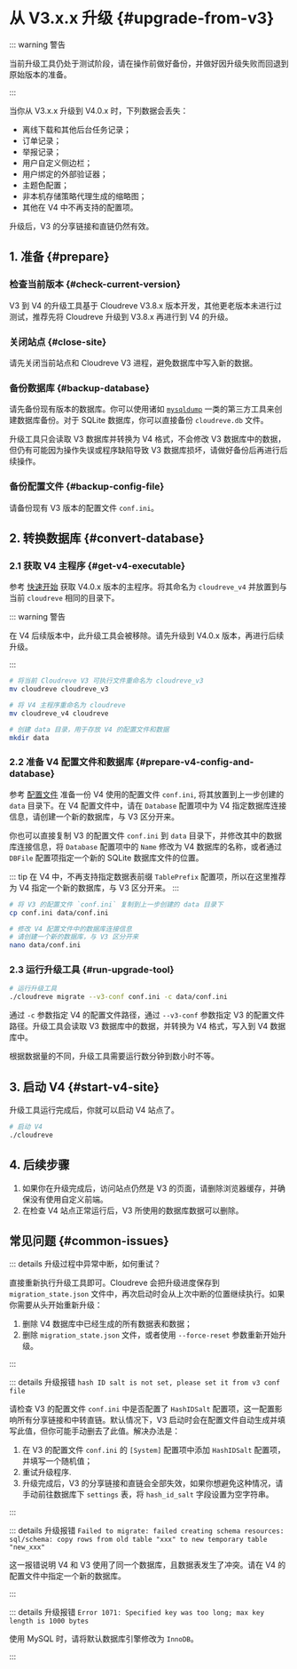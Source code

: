 # 从 V3.x.x 升级 {#upgrade-from-v3}

::: warning 警告

当前升级工具仍处于测试阶段，请在操作前做好备份，并做好因升级失败而回退到原始版本的准备。

:::

当你从 V3.x.x 升级到 V4.0.x 时，下列数据会丢失：

- 离线下载和其他后台任务记录；
- 订单记录；
- 举报记录；
- 用户自定义侧边栏；
- 用户绑定的外部验证器；
- 主题色配置；
- 非本机存储策略代理生成的缩略图；
- 其他在 V4 中不再支持的配置项。

升级后，V3 的分享链接和直链仍然有效。

## 1. 准备 {#prepare}

### 检查当前版本 {#check-current-version}

V3 到 V4 的升级工具基于 Cloudreve V3.8.x 版本开发，其他更老版本未进行过测试，推荐先将 Cloudreve 升级到 V3.8.x 再进行到 V4 的升级。

### 关闭站点 {#close-site}

请先关闭当前站点和 Cloudreve V3 进程，避免数据库中写入新的数据。

### 备份数据库 {#backup-database}

请先备份现有版本的数据库。你可以使用诸如 [`mysqldump`](https://dev.mysql.com/doc/refman/8.0/en/mysqldump.html) 一类的第三方工具来创建数据库备份。对于 SQLite 数据库，你可以直接备份 `cloudreve.db` 文件。

升级工具只会读取 V3 数据库并转换为 V4 格式，不会修改 V3 数据库中的数据，但仍有可能因为操作失误或程序缺陷导致 V3 数据库损坏，请做好备份后再进行后续操作。

### 备份配置文件 {#backup-config-file}

请备份现有 V3 版本的配置文件 `conf.ini`。

## 2. 转换数据库 {#convert-database}

### 2.1 获取 V4 主程序 {#get-v4-executable}

参考 [快速开始](../overview/quickstart) 获取 V4.0.x 版本的主程序。将其命名为 `cloudreve_v4` 并放置到与当前 `cloudreve` 相同的目录下。

::: warning 警告

在 V4 后续版本中，此升级工具会被移除。请先升级到 V4.0.x 版本，再进行后续升级。

:::

```bash
# 将当前 Cloudreve V3 可执行文件重命名为 cloudreve_v3
mv cloudreve cloudreve_v3

# 将 V4 主程序重命名为 cloudreve
mv cloudreve_v4 cloudreve

# 创建 data 目录，用于存放 V4 的配置文件和数据
mkdir data
```

### 2.2 准备 V4 配置文件和数据库 {#prepare-v4-config-and-database}

参考 [配置文件](../overview/configure) 准备一份 V4 使用的配置文件 `conf.ini`, 将其放置到上一步创建的 `data` 目录下。在 V4 配置文件中，请在 `Database` 配置项中为 V4 指定数据库连接信息，请创建一个新的数据库，与 V3 区分开来。

你也可以直接复制 V3 的配置文件 `conf.ini` 到 `data` 目录下，并修改其中的数据库连接信息，将 `Database` 配置项中的 `Name` 修改为 V4 数据库的名称，或者通过 `DBFile` 配置项指定一个新的 SQLite 数据库文件的位置。

::: tip
在 V4 中，不再支持指定数据表前缀 `TablePrefix` 配置项，所以在这里推荐为 V4 指定一个新的数据库，与 V3 区分开来。
:::

```bash
# 将 V3 的配置文件 `conf.ini` 复制到上一步创建的 data 目录下
cp conf.ini data/conf.ini

# 修改 V4 配置文件中的数据库连接信息
# 请创建一个新的数据库，与 V3 区分开来
nano data/conf.ini
```

### 2.3 运行升级工具 {#run-upgrade-tool}

```bash
# 运行升级工具
./cloudreve migrate --v3-conf conf.ini -c data/conf.ini
```

通过 `-c` 参数指定 V4 的配置文件路径，通过 `--v3-conf` 参数指定 V3 的配置文件路径。升级工具会读取 V3 数据库中的数据，并转换为 V4 格式，写入到 V4 数据库中。

根据数据量的不同，升级工具需要运行数分钟到数小时不等。

## 3. 启动 V4 {#start-v4-site}

升级工具运行完成后，你就可以启动 V4 站点了。

```bash
# 启动 V4
./cloudreve
```

## 4. 后续步骤

1. 如果你在升级完成后，访问站点仍然是 V3 的页面，请删除浏览器缓存，并确保没有使用自定义前端。
2. 在检查 V4 站点正常运行后，V3 所使用的数据库数据可以删除。

## 常见问题 {#common-issues}

::: details 升级过程中异常中断，如何重试？

直接重新执行升级工具即可。Cloudreve 会把升级进度保存到 `migration_state.json` 文件中，再次启动时会从上次中断的位置继续执行。如果你需要从头开始重新升级：

1. 删除 V4 数据库中已经生成的所有数据表和数据；
2. 删除 `migration_state.json` 文件，或者使用 `--force-reset` 参数重新开始升级。

:::

::: details 升级报错 `hash ID salt is not set, please set it from v3 conf file`

请检查 V3 的配置文件 `conf.ini` 中是否配置了 `HashIDSalt` 配置项，这一配置影响所有分享链接和中转直链。默认情况下，V3 启动时会在配置文件自动生成并填写此值，但你可能手动删去了此值。解决办法是：

1. 在 V3 的配置文件 `conf.ini` 的 `[System]` 配置项中添加 `HashIDSalt` 配置项，并填写一个随机值；
2. 重试升级程序.
3. 升级完成后，V3 的分享链接和直链会全部失效，如果你想避免这种情况，请手动前往数据库下 `settings` 表，将 `hash_id_salt` 字段设置为空字符串。

:::

::: details 升级报错 `Failed to migrate: failed creating schema resources: sql/schema: copy rows from old table "xxx" to new temporary table "new_xxx"`

这一报错说明 V4 和 V3 使用了同一个数据库，且数据表发生了冲突。请在 V4 的配置文件中指定一个新的数据库。

:::

::: details 升级报错 `Error 1071: Specified key was too long; max key length is 1000 bytes`

使用 MySQL 时，请将默认数据库引擎修改为 `InnoDB`。

:::
